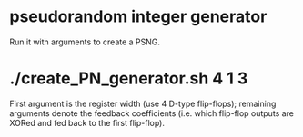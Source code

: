 # pseudorandom integer generator
Run it with arguments to create a PSNG.

# ./create_PN_generator.sh 4 1 3
First argument is the register width (use 4 D-type flip-flops); remaining arguments denote the feedback coefficients (i.e. which flip-flop outputs are XORed and fed back to the first flip-flop).
